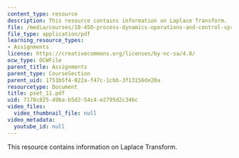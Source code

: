 ```yaml
---
content_type: resource
description: This resource contains information on Laplace Transform.
file: /media/courses/10-450-process-dynamics-operations-and-control-spring-2006/7178c82549bab5d254c4e2795d2c34bc_pset_11.pdf
file_type: application/pdf
learning_resource_types:
- Assignments
license: https://creativecommons.org/licenses/by-nc-sa/4.0/
ocw_type: OCWFile
parent_title: Assignments
parent_type: CourseSection
parent_uid: 1751b5f4-022a-f47c-1cbb-3f13156de20a
resourcetype: Document
title: pset_11.pdf
uid: 7178c825-49ba-b5d2-54c4-e2795d2c34bc
video_files:
  video_thumbnail_file: null
video_metadata:
  youtube_id: null
---
```

This resource contains information on Laplace Transform.